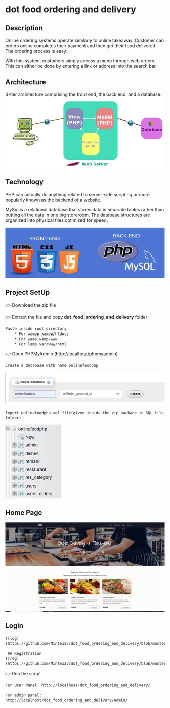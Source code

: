 # dot food ordering and delivery

## Description
Online ordering systems operate similarly to online takeaway.  Customer can orders online completes their payment and  then get their food delivered. The ordering process is easy:

With this system, customers simply access a menu through web orders. This can either be done by entering a link or address into the search bar.

## Architecture
3-tier architecture comprising  the front end, the back end, and a database.
![Three tier](https://github.com/Minte123/dot_food_ordering_and_delivery/blob/master/images/mvc.jpg)

## Technology

PHP  can actually do anything related to server-side scripting or more popularly known as the backend of a website.

MySql  is a relational database that stores data in separate tables rather than putting all the data in one big storeroom. The database structures are organized into physical files optimized for speed.

![Tech](https://github.com/Minte123/dot_food_ordering_and_delivery/blob/master/images/php1.jpg)

## Project SetUp

👉 Download the zip file

👉 Extract the file and copy **dot_food_ordering_and_delivery** folder

    Paste inside root directory
        * For xampp xampp/htdocs 
        * For wamp wamp/www
        * For lamp var/www/html


👉 Open PHPMyAdmin (http://localhost/phpmyadmin)

    Create a database with name onlinefoodphp
    
   ![Screenshot (585)](https://github.com/Minte123/dot_food_ordering_and_delivery/blob/master/images/create_db.jpg)
    
    Import onlinefoodphp.sql file(given inside the zip package in SQL file folder)
   
   ![Screenshot (584)](https://github.com/Minte123/dot_food_ordering_and_delivery/blob/master/images/f_db.jpg)
   
   ## Home Page
   ![home](https://github.com/Minte123/dot_food_ordering_and_delivery/blob/master/images/m1.jpg)
   
   ## Login
    ![log](https://github.com/Minte123/dot_food_ordering_and_delivery/blob/master/images/login.jpg)
    
     ## Registration
    ![reg](https://github.com/Minte123/dot_food_ordering_and_delivery/blob/master/images/Register.jpg)
   
   
   
 

👉 Run the script 

    For User Panel: http://localhost/dot_food_ordering_and_delivery/
    
    For admin panel: http://localhost/dot_food_ordering_and_delivery/admin/
    
  

